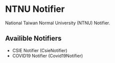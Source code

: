 # NTNU Notifier

 National Taiwan Normal University (NTNU) Notifier.

## Availible Notifiers

* CSIE Notifier (CsieNotifier)
* COVID19 Notifier (Covid19Notifier)
